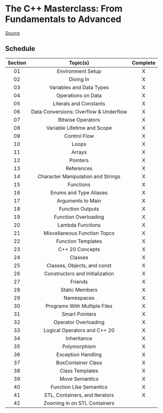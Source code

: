# The C++ Masterclass: From Fundamentals to Advanced

[Source](https://www.udemy.com/course/the-modern-cpp-20-masterclass/)

## Schedule

| Section |                Topic(s)                | Complete |
| :-----: | :------------------------------------: | :------: |
|   01    |           Environment Setup            |    X     |
|   02    |               Diving In                |    X     |
|   03    |        Variables and Data Types        |    X     |
|   04    |           Operations on Data           |    X     |
|   05    |         Literals and Constants         |    X     |
|   06    | Data Conversions: Overflow & Underflow |    X     |
|   07    |           Bitwise Operators            |    X     |
|   08    |      Variable Lifetime and Scope       |    X     |
|   09    |              Control Flow              |    X     |
|   10    |                 Loops                  |    X     |
|   11    |                 Arrays                 |    X     |
|   12    |                Pointers                |    X     |
|   13    |               References               |    X     |
|   14    |   Character Manipulation and Strings   |    X     |
|   15    |               Functions                |    X     |
|   16    |         Enums and Type Aliases         |    X     |
|   17    |           Arguments to Main            |    X     |
|   18    |            Function Outputs            |    X     |
|   19    |          Function Overloading          |    X     |
|   20    |            Lambda Functions            |    X     |
|   21    |      Miscellaneous Function Topcs      |    X     |
|   22    |           Function Templates           |    X     |
|   23    |            C++ 20 Concepts             |    X     |
|   24    |                Classes                 |    X     |
|   25    |      Classes, Objects, and const       |    X     |
|   26    |    Constructors and Initialization     |    X     |
|   27    |                Friends                 |    X     |
|   28    |             Static Members             |    X     |
|   29    |               Namespaces               |    X     |
|   30    |      Programs With Multiple Files      |    X     |
|   31    |             Smart Pointers             |    X     |
|   32    |          Operator Overloading          |    X     |
|   33    |      Logical Operators and C++ 20      |    X     |
|   34    |              Inheritance               |    X     |
|   35    |              Polymorphism              |    X     |
|   36    |           Exception Handling           |    X     |
|   37    |           BoxContainer Class           |    X     |
|   38    |            Class Templates             |    X     |
|   39    |             Move Semantics             |    X     |
|   40    |        Function Like Semantics         |    X     |
|   41    |     STL, Containers, and Iterators     |    X     |
|   42    |      Zooming in on STL Containers      |          |
